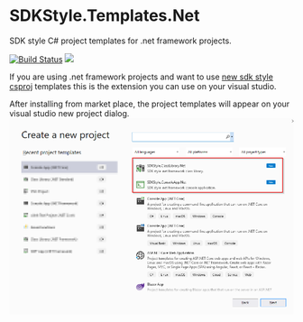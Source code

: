 # SDKStyle.Templates.Net
SDK style C# project templates for .net framework projects.

[![Build Status](https://dev.azure.com/dp7g09/DemoProject/_apis/build/status/realrubberduckdev.SDKStyle.Templates.Net?branchName=master)](https://dev.azure.com/dp7g09/DemoProject/_build/latest?definitionId=19&branchName=master)
[![](https://img.shields.io/visual-studio-marketplace/v/rubberduckdev.SDKStyleTemplatesNet.svg?label=vsix)](https://marketplace.visualstudio.com/items?itemName=rubberduckdev.SDKStyleTemplatesNet)

If you are using .net framework projects and want to use [new sdk style csproj](https://docs.microsoft.com/en-us/nuget/resources/check-project-format) templates this is the extension you can use on your visual studio.

After installing from market place, the project templates will appear on your visual studio new project dialog.
![Project templates in VS dialog](vs-screenshot.png)